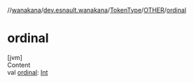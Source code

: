 //[wanakana](../../../index.md)/[dev.esnault.wanakana](../../index.md)/[TokenType](../index.md)/[OTHER](index.md)/[ordinal](ordinal.md)



# ordinal  
[jvm]  
Content  
val [ordinal](ordinal.md): [Int](https://kotlinlang.org/api/latest/jvm/stdlib/kotlin/-int/index.html)  



